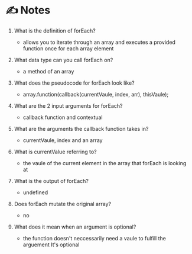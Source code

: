# ✍️ Notes

1. What is the definition of forEach?
    *   allows you to iterate through an array and executes a provided function  once for each array element

2. What data type can you call forEach on?
    *  a method of an array

3. What does the pseudocode for forEach look like?
    * array.function(callback(currentVaule, index, arr), thisVaule);

4. What are the 2 input arguments for forEach?
    *  callback function and contextual

5. What are the arguments the callback function takes in?
    *  currentVaule, index and an array

6. What is currentValue referring to?
    *  the vaule of the current element in the array that forEach is looking at

7. What is the output of forEach?
    *  undefined 
8. Does forEach mutate the original array?
   *  no

9. What does it mean when an argument is optional?
   *  the function doesn't neccessarily need a vaule to fulfill the arguement It's optional
